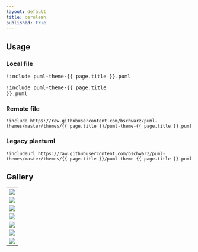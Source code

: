 ```yaml
---
layout: default
title: cerulean
published: true
---
```

## Usage
### Local file

<pre style="font-size: .85rem;">!include puml-theme-{{ page.title }}.puml</pre>
<code style="font-size: .85rem;">!include puml-theme-{{ page.title }}.puml</code>

### Remote file

`!include https://raw.githubusercontent.com/bschwarz/puml-themes/master/themes/{{ page.title }}/puml-theme-{{ page.title }}.puml`

### Legacy plantuml

`!includeurl https://raw.githubusercontent.com/bschwarz/puml-themes/master/themes/{{ page.title }}/puml-theme-{{ page.title }}.puml`


## Gallery
<table style="width: 100%">
    <tr>
        <td>
            <img src="activity-ex.svg">
        </td>
    </tr>
    <tr>
        <td>
            <img src="class-ex.svg">
        </td>
    </tr>
   <tr>
        <td>
            <img src="component-ex.svg">
        </td> 
    </tr>
    <tr>
        <td>
            <img src="sequence-ex.svg">
        </td>
    </tr>
   <tr>
        <td>
            <img src="usecase-ex.svg">
        </td>
    </tr>
    <tr>
        <td>
            <img src="state-ex.svg">
        </td>
    </tr>
    <tr>
        <td>
            <img src="object-ex.svg">
        </td>
    </tr>
</table>
